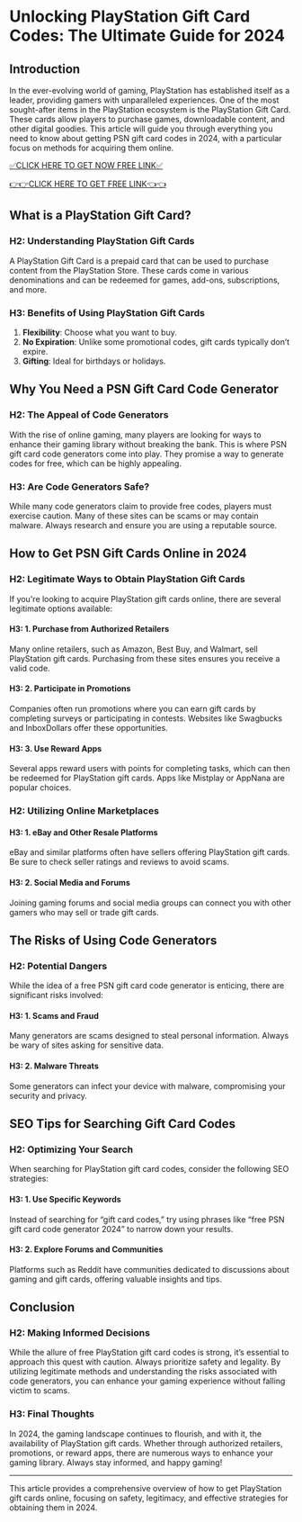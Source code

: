 # Unlocking PlayStation Gift Card Codes: The Ultimate Guide for 2024

## Introduction

In the ever-evolving world of gaming, PlayStation has established itself as a leader, providing gamers with unparalleled experiences. One of the most sought-after items in the PlayStation ecosystem is the PlayStation Gift Card. These cards allow players to purchase games, downloadable content, and other digital goodies. This article will guide you through everything you need to know about getting PSN gift card codes in 2024, with a particular focus on methods for acquiring them online.

[✅CLICK HERE TO GET NOW FREE LINK✅](https://eeunca.github.io/psnfree/)

[👉👉CLICK HERE TO GET FREE LINK👈👈](https://eeunca.github.io/psnfree/)


## What is a PlayStation Gift Card?

### H2: Understanding PlayStation Gift Cards

A PlayStation Gift Card is a prepaid card that can be used to purchase content from the PlayStation Store. These cards come in various denominations and can be redeemed for games, add-ons, subscriptions, and more. 

### H3: Benefits of Using PlayStation Gift Cards

1. **Flexibility**: Choose what you want to buy.
2. **No Expiration**: Unlike some promotional codes, gift cards typically don’t expire.
3. **Gifting**: Ideal for birthdays or holidays.

## Why You Need a PSN Gift Card Code Generator

### H2: The Appeal of Code Generators

With the rise of online gaming, many players are looking for ways to enhance their gaming library without breaking the bank. This is where PSN gift card code generators come into play. They promise a way to generate codes for free, which can be highly appealing.

### H3: Are Code Generators Safe?

While many code generators claim to provide free codes, players must exercise caution. Many of these sites can be scams or may contain malware. Always research and ensure you are using a reputable source.

## How to Get PSN Gift Cards Online in 2024

### H2: Legitimate Ways to Obtain PlayStation Gift Cards

If you're looking to acquire PlayStation gift cards online, there are several legitimate options available:

#### H3: 1. Purchase from Authorized Retailers

Many online retailers, such as Amazon, Best Buy, and Walmart, sell PlayStation gift cards. Purchasing from these sites ensures you receive a valid code.

#### H3: 2. Participate in Promotions

Companies often run promotions where you can earn gift cards by completing surveys or participating in contests. Websites like Swagbucks and InboxDollars offer these opportunities.

#### H3: 3. Use Reward Apps

Several apps reward users with points for completing tasks, which can then be redeemed for PlayStation gift cards. Apps like Mistplay or AppNana are popular choices.

### H2: Utilizing Online Marketplaces

#### H3: 1. eBay and Other Resale Platforms

eBay and similar platforms often have sellers offering PlayStation gift cards. Be sure to check seller ratings and reviews to avoid scams.

#### H3: 2. Social Media and Forums

Joining gaming forums and social media groups can connect you with other gamers who may sell or trade gift cards.

## The Risks of Using Code Generators

### H2: Potential Dangers

While the idea of a free PSN gift card code generator is enticing, there are significant risks involved:

#### H3: 1. Scams and Fraud

Many generators are scams designed to steal personal information. Always be wary of sites asking for sensitive data.

#### H3: 2. Malware Threats

Some generators can infect your device with malware, compromising your security and privacy.

## SEO Tips for Searching Gift Card Codes

### H2: Optimizing Your Search

When searching for PlayStation gift card codes, consider the following SEO strategies:

#### H3: 1. Use Specific Keywords

Instead of searching for “gift card codes,” try using phrases like “free PSN gift card code generator 2024” to narrow down your results.

#### H3: 2. Explore Forums and Communities

Platforms such as Reddit have communities dedicated to discussions about gaming and gift cards, offering valuable insights and tips.

## Conclusion

### H2: Making Informed Decisions

While the allure of free PlayStation gift card codes is strong, it’s essential to approach this quest with caution. Always prioritize safety and legality. By utilizing legitimate methods and understanding the risks associated with code generators, you can enhance your gaming experience without falling victim to scams.

### H3: Final Thoughts

In 2024, the gaming landscape continues to flourish, and with it, the availability of PlayStation gift cards. Whether through authorized retailers, promotions, or reward apps, there are numerous ways to enhance your gaming library. Always stay informed, and happy gaming!

---

This article provides a comprehensive overview of how to get PlayStation gift cards online, focusing on safety, legitimacy, and effective strategies for obtaining them in 2024.
